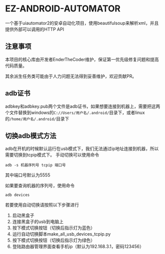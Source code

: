 # EZ-ANDROID-AUTOMATOR

一个基于uiautomator2的安卓自动化项目，使用beautifulsoup来解析xml，并且提供外部可以调用的HTTP API

## 注意事项

本项目的核心库由开发者EnderTheCoder维护，保证第一优先级修复问题和提高代码质量。

其余派生任务类可能由于人力问题无法得到妥善维护，欢迎贡献PR。

## adb证书

adbkey和adbkey.pub两个文件是adb证书，如果想要连接到机器上，需要把这两个文件替换到windows的`C://Users/用户名/.android/`目录下，或者linux的`/home/用户名/.android/`目录下

## 切换adb模式方法

adb在开机的时候默认运行在usb模式下，我们无法通过ip地址连接到机器，所以需要切换到tcpip模式下。
手动切换可以使用命令

```shell
adb -s 机器序列号 tcpip 端口号
```

其中端口号默认为5555

如果要查询机器的序列号，使用命令

```shell
adb devices
```

若要使用自动切换请按照以下步骤进行

1. 启动黑盒子
2. 连接黑盒子的usb到电脑上
3. 按下模式切换按钮（切换后指示灯为蓝色）
4. 运行自动切换脚本make_all_usb_devices_tcpip.py
5. 按下模式切换按钮（切换后指示灯为绿色）
6. 登陆路由器管理界面查看手机ip（默认为192.168.3.1，密码123456）
